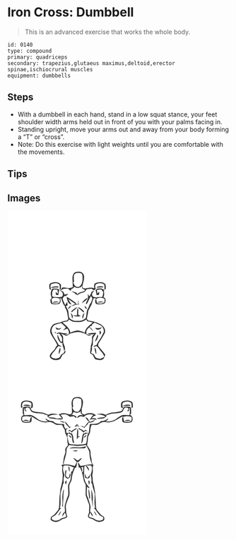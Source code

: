 # Iron Cross: Dumbbell
> This is an advanced exercise that works the whole body.

``` 
id: 0140 
type: compound 
primary: quadriceps 
secondary: trapezius,glutaeus maximus,deltoid,erector spinae,ischiocrural muscles 
equipment: dumbbells 
``` 

## Steps

 - With a dumbbell in each hand, stand in a low squat stance, your feet shoulder width arms held out in front of you with your palms facing in.
 - Standing upright, move your arms out and away from your body forming a “T” or “cross”.
 - Note: Do this exercise with light weights until you are comfortable with the movements.

## Tips


## Images

<svg width="316" height="275pt" viewBox="0 0 237 275" xmlns="http://www.w3.org/2000/svg"><g fill="#FFF"><path d="M0 0h237v275H0V0m113.21 105.23c-2.29 2.68-2.83 6.32-2.74 9.74.35 4.74.18 9.5.72 14.23-1.88.57-3.73 1.33-5.69 1.58-4.18.23-8.35-1.89-12.49-.72-.64.97-1.12 2.04-1.65 3.08-1.17.72-2.29 1.51-3.36 2.36 2.82-.14 4.75-2.26 7.1-3.49 2.62-.26 5.26-.28 7.89-.46 1.49 1.16 2.68 2.65 4.01 3.98.75-1.19 1.47-2.41 2.17-3.63 2.05-.41 4.05-1.09 3.69-3.68.64.33 1.92 1 2.56 1.33 2.64 1.5 5.61.88 8.36.07 1.22-.79 2.27-1.79 3.25-2.86-.23 1.42-.37 2.85-.43 4.29 1.75 1.07 3.68 1.82 5.41 2.94-3.13 4.59-10.74 2.15-13.15 7.77-.55-1.07-1.03-2.18-1.51-3.28-3.03-.69-5.97-1.69-8.95-2.52 1.91 1.36 3.97 2.51 6.05 3.61 1.17 1.68 2.96 2.61 4.85 3.27 2.9-3.27 7.47-3.72 11.27-5.37 1.81-1.26 2.95-3.22 4.33-4.89 2.65-.12 5.25-.75 7.9-.75 1.42.78 2.64 1.86 3.93 2.83 1.12-.84 2.29-1.6 3.39-2.46-1.64-2.75-1.71-8.26 2.37-8.78 3.99-1.5 8.71-1.36 12.07 1.5.24 2.89.37 5.79.32 8.69-.63-.17-1.89-.52-2.52-.7-2.26-2.12-5.64-1.19-8.44-1.4-1.95-.28-2.82 1.93-4.17 2.9.83 2.69 1.2 5.47 1.65 8.24 1.34.06 2.67-.2 4-.32.27-1.73.5-3.48.72-5.22-1.34.7-2.44 1.74-3.47 2.84-.21-2.1-.4-4.19-.61-6.28 2.5-.36 5.02-.45 7.54-.59.94 1.52 2.01 2.96 3.15 4.34-.12 2.93-.49 5.9-1.83 8.56h-8.92l.5 1.26c-2.71-1.81-7.62-.28-8.54-4.25-.88-3.41 1.45-5.96 4.11-7.62-1.81.51-4.36.38-5.3 2.4-.96 2.44-1.76 5-3.66 6.91-.86-1.4-1.72-2.78-2.64-4.13.13 2.5.78 5.03.36 7.53-1.02 3.31-2.77 6.34-3.84 9.63.54-.1 1.63-.31 2.17-.42 2.37-4.25 4.23-8.77 6.63-13.01.83 1.42 1.72 2.81 2.66 4.16-.73 2.17-1.46 4.34-2.15 6.52-3.27 3.63-3.77 8.67-6.58 12.57-1.7 4.4-1.24 9.33-2.34 13.82-3.47 3.92-9.1 5.77-14.25 5.1-5.16.59-10.95-1.13-14.17-5.4-1.39-4.41-.55-9.36-2.4-13.68-1.07-2.01-2.31-3.93-3.33-5.97 1.02-.33 2.04-.66 3.05-.99-.3-2.19-.55-4.38-.75-6.58-.96 2.08-2.02 4.11-3.39 5.94-1.58-3.67-3.43-7.24-4.43-11.12 1.4-2.02 2.39-5.5 5.57-4.3 1.42-1.12 2.83-2.27 4.21-3.44-2.24.29-4.47.6-6.71.87-.48-3.51-2.8-6.73-6.75-6.31 1.32 1.42 3.81 2.22 3.94 4.44.46 2.2.25 4.98-2.19 5.87-4.21 1.04-8.59.35-12.86.15-1.24.11-2.08-.92-3.07-1.47.18-2.55.26-5.11.31-7.66a82.66 82.66 0 0 0 2.18-3.74c2.15.12 4.3.2 6.45.33.4 2.28 1.26 4.59.7 6.93-1.24-.94-2.39-1.98-3.58-2.99.22 1.65.44 3.3.68 4.94 1.26.18 2.51.38 3.78.5.43-3.18 1.11-6.34 1.44-9.53-3.22-2.55-7.66-1.35-11.45-1.64-3.28 4.48-3.53 10.73-1.1 15.67-.9 1.19-1.62 2.5-2.4 3.78.51 2.35.07 5.5 2.52 6.89 4.03.61 8.27.64 12.23-.28 4.02-1.72 2.23-6.72 2.52-10.02.32.17.96.52 1.28.69 1.68 4.61 2.48 9.71 6.23 13.23.05.63.16 1.89.22 2.52 4.32 5.34 3.93 12.37 5.53 18.69-.65 1.07-1.3 2.14-1.96 3.21-3.48.31-7 .89-10.18 2.43-4.3 2.04-9.47 1.65-13.51 4.33-3.78 3.52-6.19 9.21-4.66 14.33 3.02 7.42 8.82 13.37 11.69 20.85-2.23 1.92-3.14 4.76-4.67 7.17-2.89 3.43-7.15 6.32-8.14 10.94-.12 3.91 3.82 5.74 6.95 6.85 3.74.59 7.78.17 11.03-1.88 1.33-2.29 2.43-4.72 3.69-7.05 3.04-.94 5.75-3.32 4.68-6.96a8.346 8.346 0 0 0-2.99 5.02c-4.17.16-4.92 4.49-7.17 7.08-2.39 1.19-5.06 1.64-7.68 2l.28-1.74c-2.16 2.5-4.7-.91-6.91-1.89 1.12-3.18 2.48-6.33 5.05-8.62 3.1-2.77 4.42-7.13 8.02-9.37 1.91.16 3.7.96 5.55 1.42-1.5-1.6-3.29-2.86-5.39-3.51-3.58-7.72-10.01-14.02-11.96-22.49-.71-4.02 1.23-8.19 4.09-10.91 3.73-1.89 7.93-2.52 11.87-3.84 2.78 2.18 5.53 4.43 7.88 7.07-.4 2.15-3.03 3.37-4.25 5.21 2.41-.93 4.75-2.04 7.22-2.79 2.04 2.88 3.16 6.32 2.02 9.82-2.33.35-4.67.56-7.02.68 1.81-.87 3.68-1.63 5.46-2.58-3.42-.11-6.92.4-10.23-.76-3.04-.77-7.17-1.34-9.14 1.76 1.65.57 4.01-1.41 5.23-.21 1.12 2.48 3.51 4.18 4.35 6.81.39 1.92.26 3.89.31 5.84-.67.5-1.34 1.01-2.01 1.51-2.39-3.96-3.96-8.28-5.57-12.59-1.32 5.57 1.81 10.81 5.78 14.43.6-.21 1.81-.65 2.41-.87-.91 5.17 3.16 9.43 2.52 14.65 3.19-3.1 1.47-7.63.01-11.13-2.14-4.22-.92-9.06-1.62-13.54-.39-2.36-2.58-3.69-4.12-5.27 3.03.84 5.93 2.04 8.68 3.55 2.96.18 5.25-1.96 7.5-3.55 4.84-1.1 9.64-3.35 14.72-2.59 3.75.34 7.25 1.78 10.86 2.74 2.71 2.19 6.84 5.07 10.06 2.12-2.6-.39-5.2-.66-7.8-1.01-.09-2.03-.53-4.12-.05-6.12 1-1.98 2.36-3.76 3.89-5.35.98.2 1.87.59 2.68 1.18 1.51 1.98 3.17 3.87 5.15 5.39-2.12-2.71-3.41-6.57-7.22-7.27.7-.53 2.09-1.6 2.78-2.14.63.08 1.26.18 1.89.31-.13-.67-.25-1.34-.37-2.01 1.65-1.34 3.31-2.67 4.98-3.98 3.87 2.04 8.11 3.37 11.88 5.58 2.52 2.94 4.63 6.86 3.63 10.85-1.11 2.37-2.56 4.56-3.6 6.97-2.4 5.13-6.69 9.23-8.46 14.68-1.46.47-2.91.98-4.35 1.52-.18.51-.55 1.52-.73 2.02 1.56-.62 3.07-1.4 4.73-1.73 3.96 2.24 5.35 6.89 8.6 9.87 2.44 2.24 3.79 5.27 4.95 8.31-2.11 1.21-4.19 2.63-6.55 3.31-2.82.28-5.6-.67-8.14-1.79-1.35-1.88-2.36-3.98-3.47-6-1.17-.32-2.35-.63-3.52-.92l-.92-1.88c1.8-3.13 1.62-6.84 1.4-10.32l1.5-1.82c.07-3.71.19-7.42.4-11.12.15-3.49 3.52-5.53 4.61-8.66.21-.34.63-1.03.84-1.38-4.88-.22-9.75.67-14.61 1 3.72 2.11 7.97 2.21 11.79.33-2.54 1.76-4.55 4.43-4.35 7.66.34 4.48-.45 8.87-1.97 13.07-.16 3.73-.83 7.4-1.16 11.11-.36 2.62 2.8 2.95 4.46 4.01 1.2 2.57 2.37 5.17 3.88 7.58 4.65 1.46 10.17 2.5 14.37-.68 1.06-2.37 2.56-4.6 2.77-7.26-3.67-5.25-8.16-9.83-11.97-14.98.12-1.23.24-2.45.37-3.67 3.81-5.54 7.36-11.27 10.61-17.16 3.17-6.67-2.58-14.22-8.8-16.46-5.94-3.09-12.56-4.66-19.16-5.5-.72-1.02-1.44-2.04-2.15-3.06.73-4.49 2.01-8.89 2.34-13.44 1.9-3.79 3.98-7.49 5.9-11.26.84-3.52 1.82-7 3.48-10.24 1.44-.25 2.85-.01 4.13.69-2.24 2.04-1.87 5.25-1.07 7.85 1.6 2.3 4.85 1.75 7.3 1.89 3.25-.28 7.79.34 9.17-3.48 1.02-2.92.76-7.93-3.06-8.5 1.8-3.6 1.26-7.83.54-11.62 1.11-.97 2.27-1.89 3.42-2.81-.18-2.52.17-5.19-.61-7.61-4.1-4.97-11.62-4.12-17.02-2.01-3.29 1.81-2 5.76-1.98 8.77-4.28-1.9-9.1-.94-13.53-.16-2.01.93-4.11.17-6.07-.48-1.27-6.03 2.6-11.52 2.27-17.53.66-4.17-1.81-8.83-6.12-9.74-3.63-.56-7.88-.61-10.79 1.98m-40.42 17.62c-2.48 1.98-1.46 5.33-1.51 8.06-.19 1.73 1.67 2.31 2.93 2.82-.79-2.65-1.55-5.52-.72-8.27.94-2.04 3.5-2.04 5.36-2.64 3.26-.84 7.64-.43 9.68 2.55.64 2.73.32 5.56.28 8.33.58-.39 1.72-1.18 2.29-1.58-.08-2.46-.19-4.93-.21-7.39-4.45-5.21-12.52-4.75-18.1-1.88m78.35 6.99c3.6.72 7.38-.72 11.07.04.13-.42.41-1.28.55-1.71-3.77-.53-8.85-1.08-11.62 1.67m-77.52.54c4.22-.14 8.43-1.16 12.64-.38.1-.49.31-1.46.42-1.95-4.44-.22-9.37-.72-13.06 2.33m27.01 15.39c.66 4.92 2.22 12.26 8.22 12.83-.96-1.47-1.95-2.89-2.98-4.29-.84-1.7-1.76-3.36-2.75-4.98 4.09 2.93 8.34 5.62 12.42 8.56-2.33 1.05-4.72 1.96-7.12 2.85 3.07.91 5.61-1.45 8.57-1.73 2.11-.31 4.24-.4 6.36-.52-.64-.11-1.91-.31-2.55-.42.04-2.52.08-5.05-.21-7.56-.45 2.5-.49 5.04-.54 7.58-.79-.01-2.37-.01-3.16-.01-.45-1.1-.76-2.35-1.87-2.99-4.68-3.28-9.38-6.57-14.39-9.32m25.59 11.02c3.79-2.67 7.96-5.18 10.39-9.26-4.72 1.09-8.01 5.29-10.39 9.26m-22.85 9.88c1.51-1.15 2.51-2.86 4.16-3.87-.03-.56-.08-1.68-.1-2.24-1.7 1.75-4.47 3.29-4.06 6.11m27.31-4.96c.98 1.96 2.17 3.82 3.66 5.44.53-2.6-.64-5.43-3.66-5.44m-22.2 8.42c.16.51.47 1.53.62 2.04 2.93-3.45 7.5-5.35 9.6-9.5a35.76 35.76 0 0 0-10.22 7.46m11.18-6.6c1.92 2.04 4.05 3.85 6.28 5.54 1.32.98 2.19 2.76 3.98 2.92.35-2.11-1.58-3.48-3-4.66-2.31-1.42-4.32-3.96-7.26-3.8m-1.59 13.88c-2.12-.07-4.24-.23-6.37-.2 3.75 2.65 8.64 1.56 12.92 1.51-1.45-1.06-2.97-2.02-4.49-2.97.14-3.79.53-7.61-.25-11.36-2.35 3.82-1.19 8.74-1.81 13.02m-10.47-4.81c.89 3.47 1.45 7.07 2.81 10.4.3-1.69.55-3.39.77-5.09-1.14-1.81-2.23-3.65-3.58-5.31m20.08 10.4c1.84-3.1 2.01-6.84 3.05-10.24-2.74 2.73-4.23 6.37-3.05 10.24m-45.93 14.41c.63 1.33 1.27 2.67 1.89 4.01 2.7-.07 6.63.21 7.52-3.11-1.27.49-2.52 1.02-3.75 1.6-1.94-.71-3.83-1.55-5.66-2.5m67.14 1.06c2.32 5.06 9.81 3.42 11.34-1.38-3.43 2.25-7.46 1.98-11.34 1.38m7.87 4.06c-.41 2.62-.44 5.28.24 7.86.79-1.29 1.57-2.59 2.34-3.89-.83-1.34-1.68-2.68-2.58-3.97m-75.71 2.91c-.92 1.16-.69 1.84.69 2.04.93-1.17.7-1.85-.69-2.04m67.34 16.6c1.71-1.44 3.72-2.81 4.31-5.1.66-2.24 2.55-4.88.46-6.96-1.5 4.06-3.04 8.09-4.77 12.06m-59.15 10.12c-.98 3.61-3.2 7.66-1.25 11.28.27-3.67 3.82-7.87 1.25-11.28m58.6.37c.6 3.69 1.23 7.45 2.8 10.88.89-3.2-.21-6.38-.72-9.52l-2.08-1.36z"/><path d="M113.09 108.34c3-4.23 9.27-4.3 13.35-1.76 1.44 2.55 1.13 5.62 1.25 8.44-.24 4.6-1.08 9.89-5.03 12.85-1.44 1.37-3.71 1.05-5.51.84-3.02-1.61-4.4-4.87-5.62-7.87 1.21-.38 2.82-1.23 1.41-2.43-.39-3.35-.36-6.73.15-10.07zM150.65 150c2.75-3.85 8.3-2.97 12.29-1.98 3.13.47 1.88 4.21 1.94 6.39-2.88 4.01-8.38 2.29-12.52 2.28-.55-2.24-.98-4.5-1.71-6.69m1.69 5.6c3.8-.24 7.6-.52 11.4-.84-3.47-1.79-8.28-1.54-11.4.84zM75.13 149.18c3.86-3.23 9.49-1.78 13.86-.45-.01 1.9.09 3.8-.13 5.69-2.89 4-8.42 2.26-12.57 2.32-.47-2.49-1.39-5-1.16-7.56m1.16 6.42c3.8-.19 7.6-.49 11.39-.87-3.47-1.93-8.21-1.41-11.39.87zM102.86 187.07c.47-.98.94-1.95 1.42-2.92 3.52 2.2 7.38 4.53 11.69 4.3 3.85-.26 7.91.64 11.58-.89 2.35-.78 4.45-2.1 6.56-3.38.33.72.99 2.14 1.32 2.86 3.25.55 6.48 1.18 9.66 2.06-5.4 5.03-13.05 9.53-13.65 17.67-4-1.78-8.12-3.51-12.5-4-4.18.65-8.14 2.28-12.01 3.94-.87-8.05-8.25-12.57-13.59-17.67 3.14-.82 6.32-1.45 9.52-1.97z"/></g><g fill="#333"><path d="M113.21 105.23c2.91-2.59 7.16-2.54 10.79-1.98 4.31.91 6.78 5.57 6.12 9.74.33 6.01-3.54 11.5-2.27 17.53 1.96.65 4.06 1.41 6.07.48 4.43-.78 9.25-1.74 13.53.16-.02-3.01-1.31-6.96 1.98-8.77 5.4-2.11 12.92-2.96 17.02 2.01.78 2.42.43 5.09.61 7.61-1.15.92-2.31 1.84-3.42 2.81.72 3.79 1.26 8.02-.54 11.62 3.82.57 4.08 5.58 3.06 8.5-1.38 3.82-5.92 3.2-9.17 3.48-2.45-.14-5.7.41-7.3-1.89-.8-2.6-1.17-5.81 1.07-7.85-1.28-.7-2.69-.94-4.13-.69-1.66 3.24-2.64 6.72-3.48 10.24-1.92 3.77-4 7.47-5.9 11.26-.33 4.55-1.61 8.95-2.34 13.44.71 1.02 1.43 2.04 2.15 3.06 6.6.84 13.22 2.41 19.16 5.5 6.22 2.24 11.97 9.79 8.8 16.46-3.25 5.89-6.8 11.62-10.61 17.16-.13 1.22-.25 2.44-.37 3.67 3.81 5.15 8.3 9.73 11.97 14.98-.21 2.66-1.71 4.89-2.77 7.26-4.2 3.18-9.72 2.14-14.37.68-1.51-2.41-2.68-5.01-3.88-7.58-1.66-1.06-4.82-1.39-4.46-4.01.33-3.71 1-7.38 1.16-11.11 1.52-4.2 2.31-8.59 1.97-13.07-.2-3.23 1.81-5.9 4.35-7.66-3.82 1.88-8.07 1.78-11.79-.33 4.86-.33 9.73-1.22 14.61-1-.21.35-.63 1.04-.84 1.38-1.09 3.13-4.46 5.17-4.61 8.66-.21 3.7-.33 7.41-.4 11.12l-1.5 1.82c.22 3.48.4 7.19-1.4 10.32l.92 1.88c1.17.29 2.35.6 3.52.92 1.11 2.02 2.12 4.12 3.47 6 2.54 1.12 5.32 2.07 8.14 1.79 2.36-.68 4.44-2.1 6.55-3.31-1.16-3.04-2.51-6.07-4.95-8.31-3.25-2.98-4.64-7.63-8.6-9.87-1.66.33-3.17 1.11-4.73 1.73.18-.5.55-1.51.73-2.02 1.44-.54 2.89-1.05 4.35-1.52 1.77-5.45 6.06-9.55 8.46-14.68 1.04-2.41 2.49-4.6 3.6-6.97 1-3.99-1.11-7.91-3.63-10.85-3.77-2.21-8.01-3.54-11.88-5.58-1.67 1.31-3.33 2.64-4.98 3.98.12.67.24 1.34.37 2.01-.63-.13-1.26-.23-1.89-.31-.69.54-2.08 1.61-2.78 2.14 3.81.7 5.1 4.56 7.22 7.27-1.98-1.52-3.64-3.41-5.15-5.39-.81-.59-1.7-.98-2.68-1.18-1.53 1.59-2.89 3.37-3.89 5.35-.48 2-.04 4.09.05 6.12 2.6.35 5.2.62 7.8 1.01-3.22 2.95-7.35.07-10.06-2.12-3.61-.96-7.11-2.4-10.86-2.74-5.08-.76-9.88 1.49-14.72 2.59-2.25 1.59-4.54 3.73-7.5 3.55a40.507 40.507 0 0 0-8.68-3.55c1.54 1.58 3.73 2.91 4.12 5.27.7 4.48-.52 9.32 1.62 13.54 1.46 3.5 3.18 8.03-.01 11.13.64-5.22-3.43-9.48-2.52-14.65-.6.22-1.81.66-2.41.87-3.97-3.62-7.1-8.86-5.78-14.43 1.61 4.31 3.18 8.63 5.57 12.59.67-.5 1.34-1.01 2.01-1.51-.05-1.95.08-3.92-.31-5.84-.84-2.63-3.23-4.33-4.35-6.81-1.22-1.2-3.58.78-5.23.21 1.97-3.1 6.1-2.53 9.14-1.76 3.31 1.16 6.81.65 10.23.76-1.78.95-3.65 1.71-5.46 2.58 2.35-.12 4.69-.33 7.02-.68 1.14-3.5.02-6.94-2.02-9.82-2.47.75-4.81 1.86-7.22 2.79 1.22-1.84 3.85-3.06 4.25-5.21-2.35-2.64-5.1-4.89-7.88-7.07-3.94 1.32-8.14 1.95-11.87 3.84-2.86 2.72-4.8 6.89-4.09 10.91 1.95 8.47 8.38 14.77 11.96 22.49 2.1.65 3.89 1.91 5.39 3.51-1.85-.46-3.64-1.26-5.55-1.42-3.6 2.24-4.92 6.6-8.02 9.37-2.57 2.29-3.93 5.44-5.05 8.62 2.21.98 4.75 4.39 6.91 1.89l-.28 1.74c2.62-.36 5.29-.81 7.68-2 2.25-2.59 3-6.92 7.17-7.08.38-2.01 1.4-3.73 2.99-5.02 1.07 3.64-1.64 6.02-4.68 6.96-1.26 2.33-2.36 4.76-3.69 7.05-3.25 2.05-7.29 2.47-11.03 1.88-3.13-1.11-7.07-2.94-6.95-6.85.99-4.62 5.25-7.51 8.14-10.94 1.53-2.41 2.44-5.25 4.67-7.17-2.87-7.48-8.67-13.43-11.69-20.85-1.53-5.12.88-10.81 4.66-14.33 4.04-2.68 9.21-2.29 13.51-4.33 3.18-1.54 6.7-2.12 10.18-2.43.66-1.07 1.31-2.14 1.96-3.21-1.6-6.32-1.21-13.35-5.53-18.69-.06-.63-.17-1.89-.22-2.52-3.75-3.52-4.55-8.62-6.23-13.23-.32-.17-.96-.52-1.28-.69-.29 3.3 1.5 8.3-2.52 10.02-3.96.92-8.2.89-12.23.28-2.45-1.39-2.01-4.54-2.52-6.89.78-1.28 1.5-2.59 2.4-3.78-2.43-4.94-2.18-11.19 1.1-15.67 3.79.29 8.23-.91 11.45 1.64-.33 3.19-1.01 6.35-1.44 9.53-1.27-.12-2.52-.32-3.78-.5-.24-1.64-.46-3.29-.68-4.94 1.19 1.01 2.34 2.05 3.58 2.99.56-2.34-.3-4.65-.7-6.93-2.15-.13-4.3-.21-6.45-.33a82.66 82.66 0 0 1-2.18 3.74c-.05 2.55-.13 5.11-.31 7.66.99.55 1.83 1.58 3.07 1.47 4.27.2 8.65.89 12.86-.15 2.44-.89 2.65-3.67 2.19-5.87-.13-2.22-2.62-3.02-3.94-4.44 3.95-.42 6.27 2.8 6.75 6.31 2.24-.27 4.47-.58 6.71-.87-1.38 1.17-2.79 2.32-4.21 3.44-3.18-1.2-4.17 2.28-5.57 4.3 1 3.88 2.85 7.45 4.43 11.12 1.37-1.83 2.43-3.86 3.39-5.94.2 2.2.45 4.39.75 6.58-1.01.33-2.03.66-3.05.99 1.02 2.04 2.26 3.96 3.33 5.97 1.85 4.32 1.01 9.27 2.4 13.68 3.22 4.27 9.01 5.99 14.17 5.4 5.15.67 10.78-1.18 14.25-5.1 1.1-4.49.64-9.42 2.34-13.82 2.81-3.9 3.31-8.94 6.58-12.57.69-2.18 1.42-4.35 2.15-6.52-.94-1.35-1.83-2.74-2.66-4.16-2.4 4.24-4.26 8.76-6.63 13.01-.54.11-1.63.32-2.17.42 1.07-3.29 2.82-6.32 3.84-9.63.42-2.5-.23-5.03-.36-7.53.92 1.35 1.78 2.73 2.64 4.13 1.9-1.91 2.7-4.47 3.66-6.91.94-2.02 3.49-1.89 5.3-2.4-2.66 1.66-4.99 4.21-4.11 7.62.92 3.97 5.83 2.44 8.54 4.25l-.5-1.26h8.92c1.34-2.66 1.71-5.63 1.83-8.56-1.14-1.38-2.21-2.82-3.15-4.34-2.52.14-5.04.23-7.54.59.21 2.09.4 4.18.61 6.28 1.03-1.1 2.13-2.14 3.47-2.84-.22 1.74-.45 3.49-.72 5.22-1.33.12-2.66.38-4 .32-.45-2.77-.82-5.55-1.65-8.24 1.35-.97 2.22-3.18 4.17-2.9 2.8.21 6.18-.72 8.44 1.4.63.18 1.89.53 2.52.7.05-2.9-.08-5.8-.32-8.69-3.36-2.86-8.08-3-12.07-1.5-4.08.52-4.01 6.03-2.37 8.78-1.1.86-2.27 1.62-3.39 2.46-1.29-.97-2.51-2.05-3.93-2.83-2.65 0-5.25.63-7.9.75-1.38 1.67-2.52 3.63-4.33 4.89-3.8 1.65-8.37 2.1-11.27 5.37-1.89-.66-3.68-1.59-4.85-3.27-2.08-1.1-4.14-2.25-6.05-3.61 2.98.83 5.92 1.83 8.95 2.52.48 1.1.96 2.21 1.51 3.28 2.41-5.62 10.02-3.18 13.15-7.77-1.73-1.12-3.66-1.87-5.41-2.94.06-1.44.2-2.87.43-4.29-.98 1.07-2.03 2.07-3.25 2.86-2.75.81-5.72 1.43-8.36-.07-.64-.33-1.92-1-2.56-1.33.36 2.59-1.64 3.27-3.69 3.68-.7 1.22-1.42 2.44-2.17 3.63-1.33-1.33-2.52-2.82-4.01-3.98-2.63.18-5.27.2-7.89.46-2.35 1.23-4.28 3.35-7.1 3.49 1.07-.85 2.19-1.64 3.36-2.36.53-1.04 1.01-2.11 1.65-3.08 4.14-1.17 8.31.95 12.49.72 1.96-.25 3.81-1.01 5.69-1.58-.54-4.73-.37-9.49-.72-14.23-.09-3.42.45-7.06 2.74-9.74m-.12 3.11c-.51 3.34-.54 6.72-.15 10.07 1.41 1.2-.2 2.05-1.41 2.43 1.22 3 2.6 6.26 5.62 7.87 1.8.21 4.07.53 5.51-.84 3.95-2.96 4.79-8.25 5.03-12.85-.12-2.82.19-5.89-1.25-8.44-4.08-2.54-10.35-2.47-13.35 1.76M150.65 150c.73 2.19 1.16 4.45 1.71 6.69 4.14.01 9.64 1.73 12.52-2.28-.06-2.18 1.19-5.92-1.94-6.39-3.99-.99-9.54-1.87-12.29 1.98m-75.52-.82c-.23 2.56.69 5.07 1.16 7.56 4.15-.06 9.68 1.68 12.57-2.32.22-1.89.12-3.79.13-5.69-4.37-1.33-10-2.78-13.86.45m27.73 37.89c-3.2.52-6.38 1.15-9.52 1.97 5.34 5.1 12.72 9.62 13.59 17.67 3.87-1.66 7.83-3.29 12.01-3.94 4.38.49 8.5 2.22 12.5 4 .6-8.14 8.25-12.64 13.65-17.67-3.18-.88-6.41-1.51-9.66-2.06-.33-.72-.99-2.14-1.32-2.86-2.11 1.28-4.21 2.6-6.56 3.38-3.67 1.53-7.73.63-11.58.89-4.31.23-8.17-2.1-11.69-4.3-.48.97-.95 1.94-1.42 2.92z"/><path d="M72.79 122.85c5.58-2.87 13.65-3.33 18.1 1.88.02 2.46.13 4.93.21 7.39-.57.4-1.71 1.19-2.29 1.58.04-2.77.36-5.6-.28-8.33-2.04-2.98-6.42-3.39-9.68-2.55-1.86.6-4.42.6-5.36 2.64-.83 2.75-.07 5.62.72 8.27-1.26-.51-3.12-1.09-2.93-2.82.05-2.73-.97-6.08 1.51-8.06zM151.14 129.84c2.77-2.75 7.85-2.2 11.62-1.67-.14.43-.42 1.29-.55 1.71-3.69-.76-7.47.68-11.07-.04z"/><path d="M73.62 130.38c3.69-3.05 8.62-2.55 13.06-2.33-.11.49-.32 1.46-.42 1.95-4.21-.78-8.42.24-12.64.38zM100.63 145.77c5.01 2.75 9.71 6.04 14.39 9.32 1.11.64 1.42 1.89 1.87 2.99.79 0 2.37 0 3.16.01.05-2.54.09-5.08.54-7.58.29 2.51.25 5.04.21 7.56.64.11 1.91.31 2.55.42-2.12.12-4.25.21-6.36.52-2.96.28-5.5 2.64-8.57 1.73 2.4-.89 4.79-1.8 7.12-2.85-4.08-2.94-8.33-5.63-12.42-8.56.99 1.62 1.91 3.28 2.75 4.98 1.03 1.4 2.02 2.82 2.98 4.29-6-.57-7.56-7.91-8.22-12.83zM126.22 156.79c2.38-3.97 5.67-8.17 10.39-9.26-2.43 4.08-6.6 6.59-10.39 9.26zM76.29 155.6c3.18-2.28 7.92-2.8 11.39-.87-3.79.38-7.59.68-11.39.87zM152.34 155.6c3.12-2.38 7.93-2.63 11.4-.84-3.8.32-7.6.6-11.4.84zM103.37 166.67c-.41-2.82 2.36-4.36 4.06-6.11.02.56.07 1.68.1 2.24-1.65 1.01-2.65 2.72-4.16 3.87zM130.68 161.71c3.02.01 4.19 2.84 3.66 5.44-1.49-1.62-2.68-3.48-3.66-5.44zM108.48 170.13a35.76 35.76 0 0 1 10.22-7.46c-2.1 4.15-6.67 6.05-9.6 9.5-.15-.51-.46-1.53-.62-2.04zM119.66 163.53c2.94-.16 4.95 2.38 7.26 3.8 1.42 1.18 3.35 2.55 3 4.66-1.79-.16-2.66-1.94-3.98-2.92-2.23-1.69-4.36-3.5-6.28-5.54zM118.07 177.41c.62-4.28-.54-9.2 1.81-13.02.78 3.75.39 7.57.25 11.36 1.52.95 3.04 1.91 4.49 2.97-4.28.05-9.17 1.14-12.92-1.51 2.13-.03 4.25.13 6.37.2zM107.6 172.6c1.35 1.66 2.44 3.5 3.58 5.31-.22 1.7-.47 3.4-.77 5.09-1.36-3.33-1.92-6.93-2.81-10.4zM127.68 183c-1.18-3.87.31-7.51 3.05-10.24-1.04 3.4-1.21 7.14-3.05 10.24zM81.75 197.41c1.83.95 3.72 1.79 5.66 2.5 1.23-.58 2.48-1.11 3.75-1.6-.89 3.32-4.82 3.04-7.52 3.11-.62-1.34-1.26-2.68-1.89-4.01zM148.89 198.47c3.88.6 7.91.87 11.34-1.38-1.53 4.8-9.02 6.44-11.34 1.38zM156.76 202.53c.9 1.29 1.75 2.63 2.58 3.97-.77 1.3-1.55 2.6-2.34 3.89-.68-2.58-.65-5.24-.24-7.86zM81.05 205.44c1.39.19 1.62.87.69 2.04-1.38-.2-1.61-.88-.69-2.04zM148.39 222.04c1.73-3.97 3.27-8 4.77-12.06 2.09 2.08.2 4.72-.46 6.96-.59 2.29-2.6 3.66-4.31 5.1zM89.24 232.16c2.57 3.41-.98 7.61-1.25 11.28-1.95-3.62.27-7.67 1.25-11.28zM147.84 232.53l2.08 1.36c.51 3.14 1.61 6.32.72 9.52-1.57-3.43-2.2-7.19-2.8-10.88z"/></g></svg>
<svg width="316" height="275pt" viewBox="0 0 237 275" xmlns="http://www.w3.org/2000/svg"><g fill="#FFF"><path d="M0 0h237v275H0V0m110.93 43.97c-2.5 3.86-2.26 8.81-1.42 13.15-.57 4.18 1.19 8.46-.89 12.45-1.29.23-2.57.76-3.89.73-5.47-2.42-12.33-3.28-17.58.13 2.09 2.25 4.12 4.55 6.03 6.96-3.77-1.44-7.78 1.19-11.36-.66-3.92-1.86-8.45-.53-12.36-2.44 4.61-4.17 11.06-3.55 16.8-3.59-5.24-1.83-11.3-2.94-16.32.16-4.44-.88-8.31-3.76-12.92-3.86-4.65-.58-9.47-.68-13.91-2.29-2.13-.62-2.59-3.1-3.72-4.72 1.23-.51 2.45-1.06 3.65-1.64-.16-3.38 1.01-7.77-2.41-9.94-5.43-2.06-12.98-3.04-17.07 2-.77 2.46-.44 5.16-.64 7.72.59.4 1.78 1.22 2.37 1.62.21-3.23-1.58-7.75 1.68-9.94 3.91-2.26 8.8-1.4 12.69.44 2.06 1.83.71 4.91.9 7.31-.36.44-1.1 1.31-1.47 1.74-.4-.46-1.2-1.39-1.61-1.86-3.42-.76-6.9-.39-10.31.18-2.1 3.4-.92 7.54-1.19 11.3l1.96 2.4c-5.38 1.2-6.32 9.75-1.64 12.34 4.02 1.4 8.38.97 12.51.34.54-.49 1.61-1.48 2.14-1.97.14-2.65.22-5.31.28-7.96-2.76 2.01-2.83 5.51-3.51 8.55-4.25.14-9.68 1.55-12.73-2.32.02-1.86.05-3.71.08-5.56 4.32-1.73 9.13-1.92 13.55-.44.9-.36 1.98-1.26 2.84-.3 6.57 3.74 12.88 8.83 20.66 9.58 3.79 1.05 7.56-1.4 11.37-.22 4.18.44 6.96 4.18 11.07 4.78 2.78.03 5.57-.26 8.34.12 1.07 2.24 2.04 4.57 3.61 6.53 1.55 2.06 1.04 4.83 1.61 7.21.91 2.42 2.56 4.5 3.42 6.94.21 3.04-.15 6.14.55 9.13.19 1.57 1.08 3.16.6 4.75-1.39 2.15-3.7 3.78-4.36 6.35-.23 2.53.73 5.19-.34 7.61-1.47 3.93-2.53 8.01-2.84 12.2.01 2.01-1.54 4.37.22 6.03 1.26-8.13 4.95-15.77 5.06-24.07-.25-3.52 2.71-5.99 4.47-8.69 3.66 1.03 7.5.62 11.22 1.31 1.84.33 3.74.38 5.6.06 3.91-.77 7.96-.31 11.82-1.44 2.13 3.64 3.8 7.55 5.57 11.37.4 7.47 1.16 15.34 5.01 21.92-6.95-.9-13.41 2.65-20.31 2.25-1.11-2.11-2.28-4.19-3.72-6.09 2.16-2.35 4.52-4.5 6.62-6.91-3.66-.54-4.97 4.59-8.68 3.49-2.09-1.29-3.73-3.52-6.39-3.55 1.94 2.4 4.24 4.49 6.27 6.82-1.24 2.14-2.42 4.31-3.53 6.52-4.7-1.32-9.47-2.84-14.41-2.62-2.79.15-5.86-.45-8.29 1.26l1.84 2.48c-.76 4.61-.64 9.28.52 13.8-.31 5.03-.19 10.18-1.77 15.03-.47 4.14-2.33 7.97-2.51 12.15-.46 5.29-1.51 10.52-1.53 15.85-.3 5.53.27 11.3-1.77 16.56-2.13 2.82-4.39 5.55-6.83 8.1-1.66 1.77-4.1 2.53-5.76 4.29-.33 1.55-.35 3.14-.5 4.72 2.47 1.9 5.39 3.58 8.61 3.48 4.27.12 7.9-2.51 11.28-4.78 3.07-.92 6.47-1.39 8.5-4.21-.67-3-2.19-5.87-2.06-9 .17-3.73-1.22-7.48-.21-11.16 1.03-3.88 2.62-7.59 4.02-11.35 3.5-5.96 1.14-13.08 1.66-19.58-.68-4.86 3.83-8.26 3.99-13.01.56-6.75 2.88-13.17 5.8-19.24.47-.07 1.42-.2 1.9-.27.39-3.16 1.44-6.22 1.46-9.43l1.68.09c-.14 3.08.72 6.07 1.1 9.11.84.28 1.67.56 2.51.84.9 2.37 1.86 4.71 2.7 7.11 1.64-2.68.21-5.55-.94-8.07 1.11-.28 2.23-.57 3.35-.85-.68 3.22 1.7 8.08-2.3 9.61 1.96 4.53 2.16 9.54 3.4 14.28.65 2.41 2.39 4.35 3.11 6.73.52 6.04-.46 12.11.06 18.14 1.67 5.41 4.25 10.51 5.81 15.96.56 3.32.15 6.7-.26 10.02 1.3 3.77-2.74 6.9-1.41 10.72 2.19 3.16 6.66 2.23 9.37 4.62 3.87 2.86 9.11 5 13.81 2.9 2.38-.65 5.03-2.4 4.17-5.27.49-3.82-4.14-4.09-6.07-6.44-2.42-2.86-5.05-5.6-7.11-8.74-1.12-3.85-1.23-7.89-1.27-11.87-.41-10.99-1.17-22.03-4.24-32.64-1.44-3.9-.63-8.14-1.47-12.15-.67-2.79.97-5.43.71-8.22.13-3.36-1.1-7.07.98-10.06-1.35-2.49-3.25-4.92-3-7.92-.01-4.43-2.32-8.52-1.81-12.99.71-5.17-3.58-9-5.88-13.21.42-3.95 1.46-7.82 1.4-11.82-.14-2.52 1.17-4.71 2.34-6.82 2.52-5 1.03-11.06 3.95-15.89 3.74-.65 7.77.78 11.28-1.02 2.54-1.2 4.66-3.3 7.55-3.7 4.14-1.51 8.32 1.21 12.46-.01 7.85-.74 13.9-6.33 20.79-9.55 1.92 1.03 3.94-.26 5.92-.44 3.39-.73 6.79.17 9.99 1.23-.25 2.35.75 5.33-1.36 7.06-3.48 1.82-7.61 1-11.36.81-.56-2.55-.89-5.15-1.71-7.64-.35.05-1.05.17-1.4.22-.74 2.2-.14 4.58-.12 6.84.54.49 1.61 1.47 2.14 1.96 4.61.89 9.44.82 13.86-.9 2.63-3.79 2.19-10.5-2.98-11.77.49-.61 1.47-1.81 1.95-2.42-.27-3.75.89-7.88-1.17-11.28-3.42-.59-6.92-.95-10.35-.19-.4.48-1.21 1.43-1.61 1.9l-1.47-1.83c.16-2.37-.96-5.33.94-7.21 4.32-2.16 10.73-3.23 14.16.99.61 2.78.33 5.64.21 8.44.59-.39 1.76-1.19 2.35-1.59-.43-3.3.92-7.8-2.69-9.7-4.64-2.67-10.28-1.82-15.06-.01-3.36 2.19-2.21 6.55-2.37 9.91 1.19.59 2.42 1.11 3.65 1.64-1.15 1.75-1.72 4.32-4.04 4.86-5.34 1.74-11.04 1.7-16.55 2.54-3.37 1.01-6.51 2.71-9.97 3.48-4.63-2.9-10.22-2.07-15.13-.45 5.44-.49 11.27.32 15.61 3.88-4.76 1.94-10.21.73-14.87 3.18 3.4.64 6.85-.08 10.27-.23 2.55-.17 4.33-2.29 6.34-3.61-.24-.41-.71-1.24-.94-1.65 2.72-.64 5.27-1.82 7.93-2.66 5.98-1.17 12.36-.42 18.13-2.66 3.23-.97 3.45-4.73 5.27-7.05 2.43-1.7 5.52-1.26 7.27 1.16-.79 1.37-1.6 2.73-2.46 4.06.81-.07 1.63-.14 2.44-.2.48-1.81.95-3.63 1.4-5.45l.6.04c-.02 4.13.31 8.31-.62 12.37-2.74-.09-5.49-.06-8.23-.35-4.54-.58-8.49 2.41-11.93 4.96-5.47 4.72-12.98 7.2-20.17 5.66 2.1-.99 3.84-2.52 4.48-4.8-3.82 2.47-7.86 5.23-12.68 4.47-4.32 5.77-12.29 4.95-18.67 5.06-1.27 5.44-.98 11.05-2.27 16.48-.35-.43-1.05-1.31-1.4-1.74-.34.27-1.03.82-1.37 1.1l-1.9-1.82c-.99 1.62-2.39 2.53-4.34 2.01-2.54 5.48-2.2 11.67-3.58 17.47 4.8-3.9 2.26-10.57 5.04-15.4 2.19-1.08 4.41-2.23 6.94-1.86-3.06 5.23-1.42 11.65-3.78 17.16-4.58 1.95-9.65 1.16-14.46 1.88-4.76-.75-9.77.09-14.27-1.92-1.62-5.03-3.17-10.5-2.54-15.76.74-.54 1.49-1.05 2.26-1.54 1.36.83 2.74 1.63 4.16 2.38.42 1.36.86 2.71 1.32 4.06-.5 2.97.47 5.84 1.15 8.68.79.67 1.59 1.33 2.38 2-.38-3.88-2.13-7.61-1.65-11.55-.7-1.94-1.43-3.88-2.13-5.83-.74.14-1.47.28-2.2.42-.71-.77-1.48-1.47-2.29-2.11-.46.48-1.38 1.43-1.84 1.9-.24-.23-.71-.7-.95-.93-.53.09-1.58.29-2.11.39-.27-1.81-.5-3.61-.72-5.42 1.07-.86 2.06-1.81 2.95-2.86-1.61-.33-2.58.88-3.66 1.72l.21-1c-2.91-1.45-2.61-5.17-3.11-7.88-6.39-.17-14.35.71-18.69-5.09-4.81.77-8.85-1.98-12.65-4.46.56 2.45 2.59 3.83 4.7 4.89-4.59.51-9.43.55-13.67-1.56-5.91-2.35-9.99-8.25-16.51-9.22-3.47.11-6.93.42-10.4.41-.92-4.26-.8-8.68-.32-12.99.62 2 1.18 4.03 1.73 6.05.7.03 2.1.07 2.79.1-.36-.27-1.1-.79-1.46-1.06-.31-.78-.91-2.33-1.22-3.11 1.36-1.15 2.75-2.74 4.72-1.87 4.31.21 3.42 6.02 6.82 7.54 5.03 2.41 10.82 2 16.23 2.65 3.77.19 7.03 2.33 10.67 3.08-.23.41-.71 1.24-.94 1.65 2.02 1.32 3.8 3.48 6.38 3.6 6.46.11 12.71 2.34 19.22 1.39.21-.59.65-1.76.87-2.35-1.22-1.81-2.6-3.51-4.03-5.14 3.16-.94 6.52-1.32 9.77-.6 2.26.74 4.05 2.35 5.96 3.7 2.36-.2 4.69-.9 7.07-.74 1.3.89 2.47 1.96 3.69 2.96.11-.69 1.24-1.53.33-2.11-1.43-2.1-3.96-2.57-6.27-3.02-1.34.19-2.68.34-4.02.46.84-.27 2.52-.82 3.36-1.1.57-1.42 1.13-2.84 1.82-4.2 2.39-.25 4.54 1.65 6.95 1.01 1.46-.34 2.9-.75 4.33-1.21l1.36-1.72c.03.95.1 2.85.13 3.8 1.24 1.48 2.71 2.73 4.36 3.74-3.83-1.28-10.07-.7-10.37 4.41 1.52-.92 2.94-2 4.47-2.9 2.37-.51 4.77.44 7.1.8 3.79-4.61 10.26-5.09 15.6-3.31-2.57 2.84-4.49 6.17-6.71 9.28 1.05-.63 2.08-1.27 3.1-1.93 3.15.21 6.29.47 9.43.68-1.38-3.36-5.62-1.76-8.38-2.34 1.72-2.58 4.23-4.71 7.52-4.48-5.05-5.39-13.89-5.23-19.84-1.51-1.52-.75-3.04-1.5-4.56-2.26-.06-2.5-.15-5-.29-7.5 1.59-4.49 2.63-9.27 2.03-14.05-.77-3.09-3.37-5.8-6.65-6.09-3.67-.22-8.21-.36-10.53 3.07M26.75 55.58c4.55.12 9.08.42 13.61.83-3.76-2.48-10-4.42-13.61-.83m168.91.85c4.37-.37 8.75-.94 13.15-.58-.19-.43-.58-1.28-.77-1.71-4.2-1.01-8.88-.33-12.38 2.29m-63.45 18.76c2.09 2.27 3.23 5.99 6.44 6.73-3.31 3.05-5.44 7.12-8.73 10.19-.47-.46-1.39-1.38-1.85-1.83-2.03.11-4.06.33-6.08.12-2.01-.51-2.84-2.48-3.47-4.23-1.24 1.8-2.82 3.31-4.51 4.69 2.57.79 4.17-1 5.15-3.17l-.29 3.24c3.98-.44 8.93-.86 11.69 2.69 1.86-3.64 6.29-5.35 7.22-9.53 4.12.34 8.78-.9 11.07-4.62-2.94 1.11-5.72 2.6-8.72 3.56-2.57-2.65-3.51-7.85-7.92-7.84M26.72 80.74c3.61.42 7.24.77 10.88.79-3.09-1.94-7.69-3.04-10.88-.79m171.72.81c3.62-.06 7.24-.39 10.84-.81-3.17-2.22-7.8-1.2-10.84.81m-109.76-.2c2.78 1.73 5.97 3.74 9.29 2.09-3.07-.82-6.15-1.61-9.29-2.09m9.03 1.21c.6 4.95 5.37 7.27 7.87 11.11.85-.93 1.74-1.82 2.63-2.71-.62.18-1.86.55-2.48.74-2.55-3.15-4.97-6.45-8.02-9.14m18.02 11.48c-2.39 1.9-5.39 2.88-7.51 5.14-.69-.99-1.46-1.92-2.31-2.77-1.2.93-2.39 1.88-3.55 2.85.94-.23 2.81-.7 3.75-.94 1.13.95 2.26 1.92 3.38 2.89 1.85-3.6 6.19-4.34 8.73-7.31-.62.04-1.87.11-2.49.14m4.1.4c.6.3 1.81.9 2.42 1.2 2.57 1.57 5.21 3.08 7.04 5.57 1.04-1.03 2.11-2.03 3.19-3.01 1.29.41 2.59.75 3.92 1.02-1.4-1.04-2.9-1.92-4.4-2.79l-1.6 2.52c-1.83-1.39-3.72-2.79-5.95-3.46-.44-.43-1.31-1.28-1.74-1.71-.97.21-1.93.43-2.88.66m-1.71 18.25c.76-1.22 1.53-2.45 2.32-3.66 1.12-.24 2.13-.73 3.03-1.45l-3.48-.04c-.14-4.32 1.37-9.07-1.12-13-.52 6.04-1.14 12.09-.75 18.15m11.73-2.35c2.13-1.07 3.9-2.77 4.58-5.11-2.15 1.05-4.32 2.5-4.58 5.11m-26.02-4.75c1.08 1.51 2.29 2.92 3.54 4.3l1.64-.76c-1.43-1.57-2.93-3.27-5.18-3.54m18.15 20.74c-5.65.44-11.84-1.31-16.96 1.82 8.64-1.05 17.36-.14 26.03-.34 1.24-.92 2.26-2.1 3.35-3.19-4.21.08-8.18 1.91-12.42 1.71m-11.56 6.29c2.81-.05 7.01 1.88 8.77-1.18-2.95-.03-6.01 0-8.77 1.18z"/><path d="M113.24 43.84c3.78-2.09 8.53-1.62 12.07.75.77 7.25 1.33 16.21-5.09 21.21-2.2-.27-4.98.62-6.54-1.42-1.65-1.52-2.54-3.62-3.4-5.65.36-.37 1.08-1.12 1.44-1.49-.43-4.41-1.83-9.78 1.52-13.4zM95.53 157.5c3.2-.94 6.62-.29 9.87.05 2.4 1.19 4.97 1.99 7.51 2.81-1.08 2.24-1.91 4.58-2.82 6.9-.45.05-1.36.17-1.82.22.08 4.88-.24 9.81-1.46 14.55-.79 2.83-2.59 5.24-3.54 8.01-.53 4.99.22 9.99.15 14.99.14 3.65-2.19 6.68-3.07 10.1-1.08 4.6-3.49 9.01-3.04 13.86.03 2.2.83 4.48.24 6.64-1.25 1.21-2.81 2.21-3.42 3.94-.49 1.3-.94 2.63-1.34 3.97 2.49-1.26 3.25-4.04 4.46-6.32 1.51 1.73 2.12 3.96 2.79 6.11-2.39 3.32-7.06 2.14-9.87 4.77-4.16 3.57-10.89 4.01-15.01.12.19-1.22.39-2.44.6-3.65 7.92-1.64 10.16-10.44 15.76-15.2-.66.06-1.99.2-2.66.27 3.42-9.65-.62-20.31 2.58-30.04 1.18-3.69 2.33-7.37 2.97-11.19.34-.38 1.02-1.14 1.36-1.51-.8-4.67-.56-9.51 1.24-13.92-2.05-4.77-3.79-10.51-1.48-15.48m10.03 10.66c-.21-3.31.93-7.35-1.67-9.97-.65 3.44.19 6.86 1.67 9.97m-7.62.78c.4 3.51-1.27 8.6 3.08 10.17 4.93 1.31 7.32-4.92 5.39-8.68-1.15 2.08-1.28 4.48-1.6 6.78-1.52.35-3.28 1.14-4.32-.55-2.77-3.6.16-8.19-.41-12.28-1.04 1.35-2.51 2.67-2.14 4.56m1.73 20.39c.38-2.14.87-4.27 1.13-6.43-3.31.56-3.47 4.55-1.13 6.43M93.7 205.8c-1.34 6.47.92 13.14-.91 19.57.46.88.94 1.78 1.42 2.67-.41-6.36 1.12-12.62.83-18.98-.15-3.91.98-7.76.69-11.67-1.34 2.61-1.51 5.58-2.03 8.41m-7.23 36.94c2.4-2.04 3.77-4.96 4.59-7.94-2.1 2.26-3.9 4.88-4.59 7.94zM133.78 157.03c2.91.08 5.85-.17 8.73.34 2.36 5.08.42 10.68-1.25 15.65 1.64 4.44 1.86 9.18 1.26 13.85 2.64 1.78 1.67 5.21 2.68 7.79 1.32 3.67 2.16 7.49 3.18 11.25-.3 7.83-1.11 15.84.68 23.56-.62-.02-1.85-.05-2.47-.06 5.78 4.53 7.79 13.5 15.68 15.09.24 1.55 1.44 3.47-.32 4.56-4.08 3.09-10.24 2.21-14.03-1-2.76-2.54-7.38-1.4-9.64-4.73.68-2.18 1.4-4.35 2.41-6.4 1.27 2.35 2.01 5.24 4.53 6.61-.54-3.37-2.41-6.21-4.88-8.47.18-3.55 1.49-7.18.29-10.7-1.54-4.51-2.55-9.2-4.39-13.6-3.12-5.53-.69-11.96-1.25-17.92 1.35 1.21 2.61 2.86 4.65 2.62-2.86-4.26-6.87-7.92-8.1-13.09-2.9-7.54-.76-15.62-1.14-23.41.92-.54 1.85-1.07 2.78-1.61 1.22 3.29 3.53 6.01 5.45 8.91.37-3.82-2.19-6.86-4.85-9.24m-2 13.63c-.5 2.41-.29 4.87.19 7.26 2.02.68 4.52 2.29 6.45.53 1.85-1.36 1.7-3.79 1.78-5.81-1.25 1.94-2.53 3.86-3.99 5.65-3.63-.82-3.26-4.89-4.43-7.63m6.22 15.68c.03.79.08 2.37.1 3.16 2.52-1.86 1.98-4.73.59-7.14-1.67.99-1.53 2.46-.69 3.98m-.67 11.1c.4 4.97 1.08 9.92 1.55 14.89.29.44.87 1.31 1.16 1.75.75-4.39-.27-8.77-1.02-13.08-.12-1.37-.85-2.53-1.69-3.56m5.19.14c.12 5.83.59 11.64.5 17.48.88 4.38 1.73 8.72 1.5 13.22 1.35-4.34-.15-8.89.4-13.33.63-5.92-.6-11.76-2.4-17.37m4.43 37.08c1.09 2.94 2.37 5.96 4.74 8.12-.99-2.99-2.31-6.01-4.74-8.12z"/></g><g fill="#333"><path d="M110.93 43.97c2.32-3.43 6.86-3.29 10.53-3.07 3.28.29 5.88 3 6.65 6.09.6 4.78-.44 9.56-2.03 14.05.14 2.5.23 5 .29 7.5 1.52.76 3.04 1.51 4.56 2.26 5.95-3.72 14.79-3.88 19.84 1.51-3.29-.23-5.8 1.9-7.52 4.48 2.76.58 7-1.02 8.38 2.34-3.14-.21-6.28-.47-9.43-.68-1.02.66-2.05 1.3-3.1 1.93 2.22-3.11 4.14-6.44 6.71-9.28-5.34-1.78-11.81-1.3-15.6 3.31-2.33-.36-4.73-1.31-7.1-.8-1.53.9-2.95 1.98-4.47 2.9.3-5.11 6.54-5.69 10.37-4.41a17.753 17.753 0 0 1-4.36-3.74c-.03-.95-.1-2.85-.13-3.8l-1.36 1.72c-1.43.46-2.87.87-4.33 1.21-2.41.64-4.56-1.26-6.95-1.01-.69 1.36-1.25 2.78-1.82 4.2-.84.28-2.52.83-3.36 1.1 1.34-.12 2.68-.27 4.02-.46 2.31.45 4.84.92 6.27 3.02.91.58-.22 1.42-.33 2.11-1.22-1-2.39-2.07-3.69-2.96-2.38-.16-4.71.54-7.07.74-1.91-1.35-3.7-2.96-5.96-3.7-3.25-.72-6.61-.34-9.77.6 1.43 1.63 2.81 3.33 4.03 5.14-.22.59-.66 1.76-.87 2.35-6.51.95-12.76-1.28-19.22-1.39-2.58-.12-4.36-2.28-6.38-3.6.23-.41.71-1.24.94-1.65-3.64-.75-6.9-2.89-10.67-3.08-5.41-.65-11.2-.24-16.23-2.65-3.4-1.52-2.51-7.33-6.82-7.54-1.97-.87-3.36.72-4.72 1.87.31.78.91 2.33 1.22 3.11.36.27 1.1.79 1.46 1.06-.69-.03-2.09-.07-2.79-.1-.55-2.02-1.11-4.05-1.73-6.05-.48 4.31-.6 8.73.32 12.99 3.47.01 6.93-.3 10.4-.41 6.52.97 10.6 6.87 16.51 9.22 4.24 2.11 9.08 2.07 13.67 1.56-2.11-1.06-4.14-2.44-4.7-4.89 3.8 2.48 7.84 5.23 12.65 4.46 4.34 5.8 12.3 4.92 18.69 5.09.5 2.71.2 6.43 3.11 7.88l-.21 1c1.08-.84 2.05-2.05 3.66-1.72-.89 1.05-1.88 2-2.95 2.86.22 1.81.45 3.61.72 5.42.53-.1 1.58-.3 2.11-.39.24.23.71.7.95.93.46-.47 1.38-1.42 1.84-1.9.81.64 1.58 1.34 2.29 2.11.73-.14 1.46-.28 2.2-.42.7 1.95 1.43 3.89 2.13 5.83-.48 3.94 1.27 7.67 1.65 11.55-.79-.67-1.59-1.33-2.38-2-.68-2.84-1.65-5.71-1.15-8.68-.46-1.35-.9-2.7-1.32-4.06-1.42-.75-2.8-1.55-4.16-2.38-.77.49-1.52 1-2.26 1.54-.63 5.26.92 10.73 2.54 15.76 4.5 2.01 9.51 1.17 14.27 1.92 4.81-.72 9.88.07 14.46-1.88 2.36-5.51.72-11.93 3.78-17.16-2.53-.37-4.75.78-6.94 1.86-2.78 4.83-.24 11.5-5.04 15.4 1.38-5.8 1.04-11.99 3.58-17.47 1.95.52 3.35-.39 4.34-2.01l1.9 1.82c.34-.28 1.03-.83 1.37-1.1.35.43 1.05 1.31 1.4 1.74 1.29-5.43 1-11.04 2.27-16.48 6.38-.11 14.35.71 18.67-5.06 4.82.76 8.86-2 12.68-4.47-.64 2.28-2.38 3.81-4.48 4.8 7.19 1.54 14.7-.94 20.17-5.66 3.44-2.55 7.39-5.54 11.93-4.96 2.74.29 5.49.26 8.23.35.93-4.06.6-8.24.62-12.37l-.6-.04c-.45 1.82-.92 3.64-1.4 5.45-.81.06-1.63.13-2.44.2.86-1.33 1.67-2.69 2.46-4.06-1.75-2.42-4.84-2.86-7.27-1.16-1.82 2.32-2.04 6.08-5.27 7.05-5.77 2.24-12.15 1.49-18.13 2.66-2.66.84-5.21 2.02-7.93 2.66.23.41.7 1.24.94 1.65-2.01 1.32-3.79 3.44-6.34 3.61-3.42.15-6.87.87-10.27.23 4.66-2.45 10.11-1.24 14.87-3.18-4.34-3.56-10.17-4.37-15.61-3.88 4.91-1.62 10.5-2.45 15.13.45 3.46-.77 6.6-2.47 9.97-3.48 5.51-.84 11.21-.8 16.55-2.54 2.32-.54 2.89-3.11 4.04-4.86-1.23-.53-2.46-1.05-3.65-1.64.16-3.36-.99-7.72 2.37-9.91 4.78-1.81 10.42-2.66 15.06.01 3.61 1.9 2.26 6.4 2.69 9.7-.59.4-1.76 1.2-2.35 1.59.12-2.8.4-5.66-.21-8.44-3.43-4.22-9.84-3.15-14.16-.99-1.9 1.88-.78 4.84-.94 7.21l1.47 1.83c.4-.47 1.21-1.42 1.61-1.9 3.43-.76 6.93-.4 10.35.19 2.06 3.4.9 7.53 1.17 11.28-.48.61-1.46 1.81-1.95 2.42 5.17 1.27 5.61 7.98 2.98 11.77-4.42 1.72-9.25 1.79-13.86.9-.53-.49-1.6-1.47-2.14-1.96-.02-2.26-.62-4.64.12-6.84.35-.05 1.05-.17 1.4-.22.82 2.49 1.15 5.09 1.71 7.64 3.75.19 7.88 1.01 11.36-.81 2.11-1.73 1.11-4.71 1.36-7.06-3.2-1.06-6.6-1.96-9.99-1.23-1.98.18-4 1.47-5.92.44-6.89 3.22-12.94 8.81-20.79 9.55-4.14 1.22-8.32-1.5-12.46.01-2.89.4-5.01 2.5-7.55 3.7-3.51 1.8-7.54.37-11.28 1.02-2.92 4.83-1.43 10.89-3.95 15.89-1.17 2.11-2.48 4.3-2.34 6.82.06 4-.98 7.87-1.4 11.82 2.3 4.21 6.59 8.04 5.88 13.21-.51 4.47 1.8 8.56 1.81 12.99-.25 3 1.65 5.43 3 7.92-2.08 2.99-.85 6.7-.98 10.06.26 2.79-1.38 5.43-.71 8.22.84 4.01.03 8.25 1.47 12.15 3.07 10.61 3.83 21.65 4.24 32.64.04 3.98.15 8.02 1.27 11.87 2.06 3.14 4.69 5.88 7.11 8.74 1.93 2.35 6.56 2.62 6.07 6.44.86 2.87-1.79 4.62-4.17 5.27-4.7 2.1-9.94-.04-13.81-2.9-2.71-2.39-7.18-1.46-9.37-4.62-1.33-3.82 2.71-6.95 1.41-10.72.41-3.32.82-6.7.26-10.02-1.56-5.45-4.14-10.55-5.81-15.96-.52-6.03.46-12.1-.06-18.14-.72-2.38-2.46-4.32-3.11-6.73-1.24-4.74-1.44-9.75-3.4-14.28 4-1.53 1.62-6.39 2.3-9.61-1.12.28-2.24.57-3.35.85 1.15 2.52 2.58 5.39.94 8.07-.84-2.4-1.8-4.74-2.7-7.11-.84-.28-1.67-.56-2.51-.84-.38-3.04-1.24-6.03-1.1-9.11l-1.68-.09c-.02 3.21-1.07 6.27-1.46 9.43-.48.07-1.43.2-1.9.27-2.92 6.07-5.24 12.49-5.8 19.24-.16 4.75-4.67 8.15-3.99 13.01-.52 6.5 1.84 13.62-1.66 19.58-1.4 3.76-2.99 7.47-4.02 11.35-1.01 3.68.38 7.43.21 11.16-.13 3.13 1.39 6 2.06 9-2.03 2.82-5.43 3.29-8.5 4.21-3.38 2.27-7.01 4.9-11.28 4.78-3.22.1-6.14-1.58-8.61-3.48.15-1.58.17-3.17.5-4.72 1.66-1.76 4.1-2.52 5.76-4.29 2.44-2.55 4.7-5.28 6.83-8.1 2.04-5.26 1.47-11.03 1.77-16.56.02-5.33 1.07-10.56 1.53-15.85.18-4.18 2.04-8.01 2.51-12.15 1.58-4.85 1.46-10 1.77-15.03-1.16-4.52-1.28-9.19-.52-13.8l-1.84-2.48c2.43-1.71 5.5-1.11 8.29-1.26 4.94-.22 9.71 1.3 14.41 2.62 1.11-2.21 2.29-4.38 3.53-6.52-2.03-2.33-4.33-4.42-6.27-6.82 2.66.03 4.3 2.26 6.39 3.55 3.71 1.1 5.02-4.03 8.68-3.49-2.1 2.41-4.46 4.56-6.62 6.91 1.44 1.9 2.61 3.98 3.72 6.09 6.9.4 13.36-3.15 20.31-2.25-3.85-6.58-4.61-14.45-5.01-21.92-1.77-3.82-3.44-7.73-5.57-11.37-3.86 1.13-7.91.67-11.82 1.44-1.86.32-3.76.27-5.6-.06-3.72-.69-7.56-.28-11.22-1.31-1.76 2.7-4.72 5.17-4.47 8.69-.11 8.3-3.8 15.94-5.06 24.07-1.76-1.66-.21-4.02-.22-6.03.31-4.19 1.37-8.27 2.84-12.2 1.07-2.42.11-5.08.34-7.61.66-2.57 2.97-4.2 4.36-6.35.48-1.59-.41-3.18-.6-4.75-.7-2.99-.34-6.09-.55-9.13-.86-2.44-2.51-4.52-3.42-6.94-.57-2.38-.06-5.15-1.61-7.21-1.57-1.96-2.54-4.29-3.61-6.53-2.77-.38-5.56-.09-8.34-.12-4.11-.6-6.89-4.34-11.07-4.78-3.81-1.18-7.58 1.27-11.37.22-7.78-.75-14.09-5.84-20.66-9.58-.86-.96-1.94-.06-2.84.3-4.42-1.48-9.23-1.29-13.55.44-.03 1.85-.06 3.7-.08 5.56 3.05 3.87 8.48 2.46 12.73 2.32.68-3.04.75-6.54 3.51-8.55-.06 2.65-.14 5.31-.28 7.96-.53.49-1.6 1.48-2.14 1.97-4.13.63-8.49 1.06-12.51-.34-4.68-2.59-3.74-11.14 1.64-12.34l-1.96-2.4c.27-3.76-.91-7.9 1.19-11.3 3.41-.57 6.89-.94 10.31-.18.41.47 1.21 1.4 1.61 1.86.37-.43 1.11-1.3 1.47-1.74-.19-2.4 1.16-5.48-.9-7.31-3.89-1.84-8.78-2.7-12.69-.44-3.26 2.19-1.47 6.71-1.68 9.94-.59-.4-1.78-1.22-2.37-1.62.2-2.56-.13-5.26.64-7.72 4.09-5.04 11.64-4.06 17.07-2 3.42 2.17 2.25 6.56 2.41 9.94-1.2.58-2.42 1.13-3.65 1.64 1.13 1.62 1.59 4.1 3.72 4.72 4.44 1.61 9.26 1.71 13.91 2.29 4.61.1 8.48 2.98 12.92 3.86 5.02-3.1 11.08-1.99 16.32-.16-5.74.04-12.19-.58-16.8 3.59 3.91 1.91 8.44.58 12.36 2.44 3.58 1.85 7.59-.78 11.36.66-1.91-2.41-3.94-4.71-6.03-6.96 5.25-3.41 12.11-2.55 17.58-.13 1.32.03 2.6-.5 3.89-.73 2.08-3.99.32-8.27.89-12.45-.84-4.34-1.08-9.29 1.42-13.15m2.31-.13c-3.35 3.62-1.95 8.99-1.52 13.4-.36.37-1.08 1.12-1.44 1.49.86 2.03 1.75 4.13 3.4 5.65 1.56 2.04 4.34 1.15 6.54 1.42 6.42-5 5.86-13.96 5.09-21.21-3.54-2.37-8.29-2.84-12.07-.75M95.53 157.5c-2.31 4.97-.57 10.71 1.48 15.48-1.8 4.41-2.04 9.25-1.24 13.92-.34.37-1.02 1.13-1.36 1.51-.64 3.82-1.79 7.5-2.97 11.19-3.2 9.73.84 20.39-2.58 30.04.67-.07 2-.21 2.66-.27-5.6 4.76-7.84 13.56-15.76 15.2-.21 1.21-.41 2.43-.6 3.65 4.12 3.89 10.85 3.45 15.01-.12 2.81-2.63 7.48-1.45 9.87-4.77-.67-2.15-1.28-4.38-2.79-6.11-1.21 2.28-1.97 5.06-4.46 6.32.4-1.34.85-2.67 1.34-3.97.61-1.73 2.17-2.73 3.42-3.94.59-2.16-.21-4.44-.24-6.64-.45-4.85 1.96-9.26 3.04-13.86.88-3.42 3.21-6.45 3.07-10.1.07-5-.68-10-.15-14.99.95-2.77 2.75-5.18 3.54-8.01 1.22-4.74 1.54-9.67 1.46-14.55.46-.05 1.37-.17 1.82-.22.91-2.32 1.74-4.66 2.82-6.9-2.54-.82-5.11-1.62-7.51-2.81-3.25-.34-6.67-.99-9.87-.05m38.25-.47c2.66 2.38 5.22 5.42 4.85 9.24-1.92-2.9-4.23-5.62-5.45-8.91-.93.54-1.86 1.07-2.78 1.61.38 7.79-1.76 15.87 1.14 23.41 1.23 5.17 5.24 8.83 8.1 13.09-2.04.24-3.3-1.41-4.65-2.62.56 5.96-1.87 12.39 1.25 17.92 1.84 4.4 2.85 9.09 4.39 13.6 1.2 3.52-.11 7.15-.29 10.7 2.47 2.26 4.34 5.1 4.88 8.47-2.52-1.37-3.26-4.26-4.53-6.61-1.01 2.05-1.73 4.22-2.41 6.4 2.26 3.33 6.88 2.19 9.64 4.73 3.79 3.21 9.95 4.09 14.03 1 1.76-1.09.56-3.01.32-4.56-7.89-1.59-9.9-10.56-15.68-15.09.62.01 1.85.04 2.47.06-1.79-7.72-.98-15.73-.68-23.56-1.02-3.76-1.86-7.58-3.18-11.25-1.01-2.58-.04-6.01-2.68-7.79.6-4.67.38-9.41-1.26-13.85 1.67-4.97 3.61-10.57 1.25-15.65-2.88-.51-5.82-.26-8.73-.34z"/><path d="M26.75 55.58c3.61-3.59 9.85-1.65 13.61.83-4.53-.41-9.06-.71-13.61-.83zM195.66 56.43c3.5-2.62 8.18-3.3 12.38-2.29.19.43.58 1.28.77 1.71-4.4-.36-8.78.21-13.15.58zM132.21 75.19c4.41-.01 5.35 5.19 7.92 7.84 3-.96 5.78-2.45 8.72-3.56-2.29 3.72-6.95 4.96-11.07 4.62-.93 4.18-5.36 5.89-7.22 9.53-2.76-3.55-7.71-3.13-11.69-2.69l.29-3.24c-.98 2.17-2.58 3.96-5.15 3.17 1.69-1.38 3.27-2.89 4.51-4.69.63 1.75 1.46 3.72 3.47 4.23 2.02.21 4.05-.01 6.08-.12.46.45 1.38 1.37 1.85 1.83 3.29-3.07 5.42-7.14 8.73-10.19-3.21-.74-4.35-4.46-6.44-6.73zM26.72 80.74c3.19-2.25 7.79-1.15 10.88.79-3.64-.02-7.27-.37-10.88-.79zM198.44 81.55c3.04-2.01 7.67-3.03 10.84-.81-3.6.42-7.22.75-10.84.81zM88.68 81.35c3.14.48 6.22 1.27 9.29 2.09-3.32 1.65-6.51-.36-9.29-2.09z"/><path d="M97.71 82.56c3.05 2.69 5.47 5.99 8.02 9.14.62-.19 1.86-.56 2.48-.74-.89.89-1.78 1.78-2.63 2.71-2.5-3.84-7.27-6.16-7.87-11.11zM115.73 94.04c.62-.03 1.87-.1 2.49-.14-2.54 2.97-6.88 3.71-8.73 7.31-1.12-.97-2.25-1.94-3.38-2.89-.94.24-2.81.71-3.75.94 1.16-.97 2.35-1.92 3.55-2.85.85.85 1.62 1.78 2.31 2.77 2.12-2.26 5.12-3.24 7.51-5.14zM119.83 94.44c.95-.23 1.91-.45 2.88-.66.43.43 1.3 1.28 1.74 1.71 2.23.67 4.12 2.07 5.95 3.46l1.6-2.52c1.5.87 3 1.75 4.4 2.79-1.33-.27-2.63-.61-3.92-1.02-1.08.98-2.15 1.98-3.19 3.01-1.83-2.49-4.47-4-7.04-5.57-.61-.3-1.82-.9-2.42-1.2zM118.12 112.69c-.39-6.06.23-12.11.75-18.15 2.49 3.93.98 8.68 1.12 13l3.48.04c-.9.72-1.91 1.21-3.03 1.45-.79 1.21-1.56 2.44-2.32 3.66zM129.85 110.34c.26-2.61 2.43-4.06 4.58-5.11-.68 2.34-2.45 4.04-4.58 5.11zM103.83 105.59c2.25.27 3.75 1.97 5.18 3.54l-1.64.76c-1.25-1.38-2.46-2.79-3.54-4.3zM121.98 126.33c4.24.2 8.21-1.63 12.42-1.71-1.09 1.09-2.11 2.27-3.35 3.19-8.67.2-17.39-.71-26.03.34 5.12-3.13 11.31-1.38 16.96-1.82zM110.42 132.62c2.76-1.18 5.82-1.21 8.77-1.18-1.76 3.06-5.96 1.13-8.77 1.18zM105.56 168.16c-1.48-3.11-2.32-6.53-1.67-9.97 2.6 2.62 1.46 6.66 1.67 9.97zM97.94 168.94c-.37-1.89 1.1-3.21 2.14-4.56.57 4.09-2.36 8.68.41 12.28 1.04 1.69 2.8.9 4.32.55.32-2.3.45-4.7 1.6-6.78 1.93 3.76-.46 9.99-5.39 8.68-4.35-1.57-2.68-6.66-3.08-10.17zM131.78 170.66c1.17 2.74.8 6.81 4.43 7.63 1.46-1.79 2.74-3.71 3.99-5.65-.08 2.02.07 4.45-1.78 5.81-1.93 1.76-4.43.15-6.45-.53-.48-2.39-.69-4.85-.19-7.26zM99.67 189.33c-2.34-1.88-2.18-5.87 1.13-6.43-.26 2.16-.75 4.29-1.13 6.43zM138 186.34c-.84-1.52-.98-2.99.69-3.98 1.39 2.41 1.93 5.28-.59 7.14-.02-.79-.07-2.37-.1-3.16zM93.7 205.8c.52-2.83.69-5.8 2.03-8.41.29 3.91-.84 7.76-.69 11.67.29 6.36-1.24 12.62-.83 18.98-.48-.89-.96-1.79-1.42-2.67 1.83-6.43-.43-13.1.91-19.57zM137.33 197.44c.84 1.03 1.57 2.19 1.69 3.56.75 4.31 1.77 8.69 1.02 13.08-.29-.44-.87-1.31-1.16-1.75-.47-4.97-1.15-9.92-1.55-14.89zM142.52 197.58c1.8 5.61 3.03 11.45 2.4 17.37-.55 4.44.95 8.99-.4 13.33.23-4.5-.62-8.84-1.5-13.22.09-5.84-.38-11.65-.5-17.48zM86.47 242.74c.69-3.06 2.49-5.68 4.59-7.94-.82 2.98-2.19 5.9-4.59 7.94zM146.95 234.66c2.43 2.11 3.75 5.13 4.74 8.12-2.37-2.16-3.65-5.18-4.74-8.12z"/></g></svg>